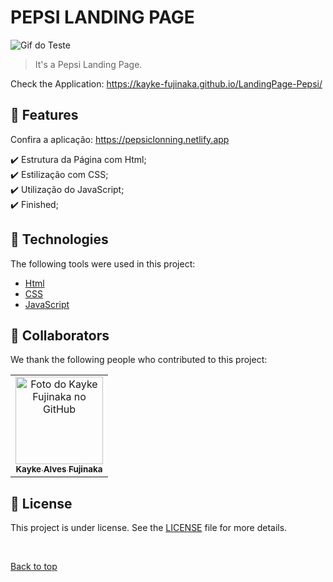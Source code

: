 # PEPSI LANDING PAGE

<img src="./assets/img/gif.gif" alt="Gif do Teste">

>  It's a Pepsi Landing Page.

Check the Application: https://kayke-fujinaka.github.io/LandingPage-Pepsi/
## :dart: Features ##

Confira a aplicação: https://pepsiclonning.netlify.app


:heavy_check_mark: Estrutura da Página com Html;\
:heavy_check_mark: Estilização com CSS;\
:heavy_check_mark: Utilização do JavaScript;\
:heavy_check_mark: Finished;
## :rocket: Technologies ##

The following tools were used in this project:

- [Html](https://developer.mozilla.org/pt-BR/docs/Web/HTML/Element/html/)  
- [CSS](https://developer.mozilla.org/pt-BR/docs/Web/CSS)  
- [JavaScript](https://developer.mozilla.org/pt-BR/docs/Web/JavaScript) 
## 🤝 Collaborators

We thank the following people who contributed to this project:

<table>
  <tr>
    <td align="center">
      <a href="#">
        <img src="https://avatars.githubusercontent.com/u/98772000?s=400&u=80de9af672be7f75cc7a546838552cf63d5b82fe&v=4" width="140px;" alt="Foto do Kayke Fujinaka no GitHub"/><br>
        <sub>
          <b>Kayke Alves Fujinaka</b>
        </sub>
      </a>
    </td>
  </tr>
</table>

## 📝 License

This project is under license. See the [LICENSE](LICENSE.md) file for more details.

&#xa0;

<a href="#top">Back to top</a>
